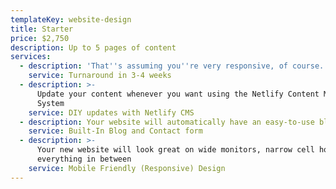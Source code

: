 ```yaml
---
templateKey: website-design
title: Starter
price: $2,750
description: Up to 5 pages of content
services:
  - description: 'That''s assuming you''re very responsive, of course.'
    service: Turnaround in 3-4 weeks
  - description: >-
      Update your content whenever you want using the Netlify Content Management
      System
    service: DIY updates with Netlify CMS
  - description: Your website will automatically have an easy-to-use blog and contact form.
    service: Built-In Blog and Contact form
  - description: >-
      Your new website will look great on wide monitors, narrow cell hones, and
      everything in between
    service: Mobile Friendly (Responsive) Design
---
```


